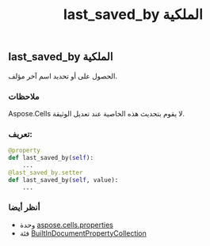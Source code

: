 ﻿---
title: last_saved_by الملكية
second_title: Aspose.Cells for Python via .NET API المراجع
description:
type: docs
weight: 250
url: /ar/python-net/aspose.cells.properties/builtindocumentpropertycollection/last_saved_by/
is_root: false
---
##  last_saved_by الملكية

الحصول على أو تحديد اسم آخر مؤلف.

###  ملاحظات

Aspose.Cells لا يقوم بتحديث هذه الخاصية عند تعديل الوثيقة.
###  تعريف:
```python
@property
def last_saved_by(self):
    ...
@last_saved_by.setter
def last_saved_by(self, value):
    ...
```

###  أنظر أيضا
* وحدة [aspose.cells.properties](../../)
* فئة [BuiltInDocumentPropertyCollection](/cells/ar/python-net/aspose.cells.properties/builtindocumentpropertycollection)

